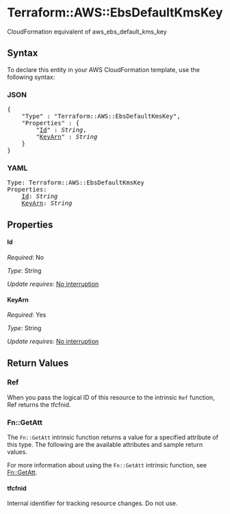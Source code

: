 # Terraform::AWS::EbsDefaultKmsKey

CloudFormation equivalent of aws_ebs_default_kms_key

## Syntax

To declare this entity in your AWS CloudFormation template, use the following syntax:

### JSON

<pre>
{
    "Type" : "Terraform::AWS::EbsDefaultKmsKey",
    "Properties" : {
        "<a href="#id" title="Id">Id</a>" : <i>String</i>,
        "<a href="#keyarn" title="KeyArn">KeyArn</a>" : <i>String</i>
    }
}
</pre>

### YAML

<pre>
Type: Terraform::AWS::EbsDefaultKmsKey
Properties:
    <a href="#id" title="Id">Id</a>: <i>String</i>
    <a href="#keyarn" title="KeyArn">KeyArn</a>: <i>String</i>
</pre>

## Properties

#### Id

_Required_: No

_Type_: String

_Update requires_: [No interruption](https://docs.aws.amazon.com/AWSCloudFormation/latest/UserGuide/using-cfn-updating-stacks-update-behaviors.html#update-no-interrupt)

#### KeyArn

_Required_: Yes

_Type_: String

_Update requires_: [No interruption](https://docs.aws.amazon.com/AWSCloudFormation/latest/UserGuide/using-cfn-updating-stacks-update-behaviors.html#update-no-interrupt)

## Return Values

### Ref

When you pass the logical ID of this resource to the intrinsic `Ref` function, Ref returns the tfcfnid.

### Fn::GetAtt

The `Fn::GetAtt` intrinsic function returns a value for a specified attribute of this type. The following are the available attributes and sample return values.

For more information about using the `Fn::GetAtt` intrinsic function, see [Fn::GetAtt](https://docs.aws.amazon.com/AWSCloudFormation/latest/UserGuide/intrinsic-function-reference-getatt.html).

#### tfcfnid

Internal identifier for tracking resource changes. Do not use.

